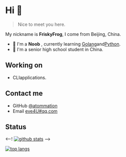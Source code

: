<!--
**FriskyFrog/FriskyFrog** is a ✨ _special_ ✨ repository because its `README.md` (this file) appears on your GitHub profile.
Here are some ideas to get you started:
- 🔭 I’m currently working on ...
- 🌱 I’m currently learning ...
- 👯 I’m looking to collaborate on ...
- 🤔 I’m looking for help with ...
- 💬 Ask me about ...
- 📫 How to reach me: ...
- 😄 Pronouns: ...
- ⚡ Fun fact: ...
-->
# Hi 👋
> Nice to meet you here.

My nickname is **FriskyFrog**, I come from Beijing, China.
- 🌱 I'm a **Noob** , currently learning [Golang](https://golang.google.cn)and[Python](https://www.python.org).
- 🤔 I'm a senior high school student in China.

## Working on
- CLIapplications.

## Contact me
- GitHub [@atommation](https://github.com/FriskyFrog)
- Email [eve4U#qq.com](mailto:eve4you@qq.com)

## Status
<--!
[![github stats](https://github-readme-stats.vercel.app/api?username=FriskyFrog&show_icons=true)](https://github.com/FriskyFrog)
-->

[![top langs](https://github-readme-stats.vercel.app/api/top-langs/?username=FriskyFrog&layout=compact)](https://github.com/FriskyFrog)
